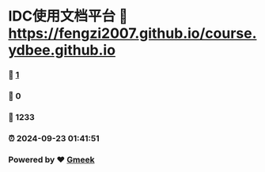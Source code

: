 # IDC使用文档平台 :link: https://fengzi2007.github.io/course.ydbee.github.io 
### :page_facing_up: [1](https://fengzi2007.github.io/course.ydbee.github.io/tag.html) 
### :speech_balloon: 0 
### :hibiscus: 1233 
### :alarm_clock: 2024-09-23 01:41:51 
### Powered by :heart: [Gmeek](https://github.com/Meekdai/Gmeek)
